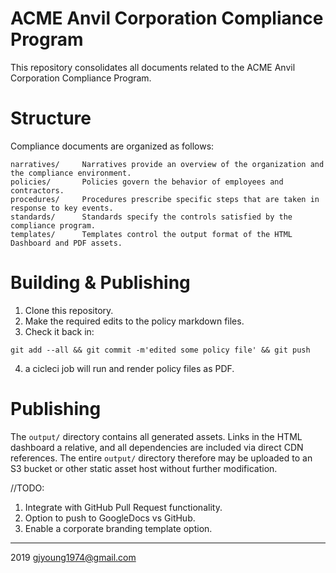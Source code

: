 # ACME Anvil Corporation Compliance Program

This repository consolidates all documents related to the ACME Anvil Corporation Compliance Program.

# Structure

Compliance documents are organized as follows:

```
narratives/     Narratives provide an overview of the organization and the compliance environment.
policies/       Policies govern the behavior of employees and contractors.
procedures/     Procedures prescribe specific steps that are taken in response to key events.
standards/      Standards specify the controls satisfied by the compliance program.
templates/      Templates control the output format of the HTML Dashboard and PDF assets.
```

# Building & Publishing

1. Clone this repository.    
1. Make the required edits to the policy markdown files.    
1. Check it back in:     

```shell
git add --all && git commit -m'edited some policy file' && git push
```  

4. a cicleci job will run and render policy files as PDF.

# Publishing

The `output/` directory contains all generated assets. Links in the HTML dashboard a relative, and all dependencies are included via direct CDN references. The entire `output/` directory therefore may be uploaded to an S3 bucket or other static asset host without further modification.

//TODO:
1. Integrate with GitHub Pull Request functionality.
2. Option to push to GoogleDocs vs GitHub.
3. Enable a corporate branding template option.

---    

2019 gjyoung1974@gmail.com

